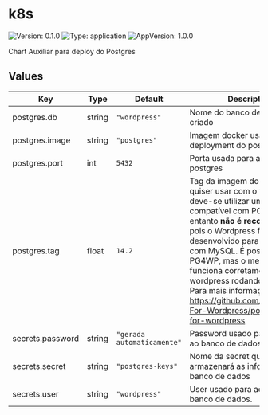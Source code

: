 # k8s

![Version: 0.1.0](https://img.shields.io/badge/Version-0.1.0-informational?style=flat-square) ![Type: application](https://img.shields.io/badge/Type-application-informational?style=flat-square) ![AppVersion: 1.0.0](https://img.shields.io/badge/AppVersion-1.0.0-informational?style=flat-square)

Chart Auxiliar para deploy do Postgres

## Values

| Key | Type | Default | Description |
|-----|------|---------|-------------|
| postgres.db | string | `"wordpress"` | Nome do banco de dados a ser criado |
| postgres.image | string | `"postgres"` | Imagem docker usada para o deployment do postgres |
| postgres.port | int | `5432` | Porta usada para acesso ao postgres |
| postgres.tag | float | `14.2` | Tag da imagem do postgres, se quiser usar com o wordpress deve-se utilizar uma versão compatível com PG4WP, no entanto **não é recomendável**, pois o Wordpress foi desenvolvido para trabalhar com MySQL. É possível usar o PG4WP, mas o mesmo não funciona corretamente no wordpress rodando em docker. Para mais informações consulte https://github.com/PostgreSQL-For-Wordpress/postgresql-for-wordpress  |
| secrets.password | string | `"gerada automaticamente"` | Password usado para acessar ao banco de dados.  |
| secrets.secret | string | `"postgres-keys"` | Nome da secret que armazenará as informações do banco de dados |
| secrets.user | string | `"wordpress"` | User usado para acessar ao banco de dados.  |

